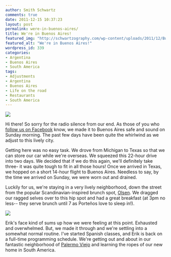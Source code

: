 ```yaml
---
author: Smith Schwartz
comments: true
date: 2011-12-15 10:37:23
layout: post
permalink: were-in-buenos-aires/
title: We're in Buenos Aires!
featured_img: "http://schwartzography.com/wp-content/uploads/2011/12/BuenosAiresSkyline.jpg"
featured_alt: "We're in Buenos Aires!"
wordpress_id: 339
categories:
- Argentina
- Buenos Aires
- South America
tags:
- Adjustments
- Argentina
- Buenos Aires
- Life on the road
- Restaurants
- South America
---
```


![](http://schwartzography.com/wp-content/uploads/2011/12/IMG_5385.jpg)

Hi there! So sorry for the radio silence from our end. As those of you who [follow us on Facebook](https://www.facebook.com/Schwartzography) know, we made it to Buenos Aires safe and sound on Sunday morning. The past few days have been quite the whirlwind as we adjust to this lively city.

Getting here was no easy task. We drove from Michigan to Texas so that we can store our car while we're overseas. We squeezed this 22-hour drive into two days. We decided that if we do this again, we'll definitely take three- it was quite tough to fit in all those hours! Once we arrived in Texas, we hopped on a short 14-hour flight to Buenos Aires. Needless to say, by the time we arrived on Sunday, we were worn out and drained. 

Luckily for us, we're staying in a very lively neighborhood, down the street from the popular Scandinavian-inspired brunch spot, [Olsen](http://argentinastravel.com/444/olsen-restaurant-palermo-buenos-aires/). We dragged our ragged selves over to this hip spot and had a great breakfast (at 3pm no less-- they serve brunch until 7 as Porteños love to sleep in!).

![](http://schwartzography.com/wp-content/uploads/2011/12/IMG_5362.jpg)

Erik's face kind of sums up how we were feeling at this point. Exhausted and overwhelmed. But, we made it through and we're settling into a somewhat normal routine. I've started Spanish classes, and Erik is back on a full-time programming schedule. We're getting out and about in our fantastic neighborhood of [Palermo Viejo](http://en.wikipedia.org/wiki/Palermo,_Buenos_Aires) and learning the ropes of our new home in South America.



